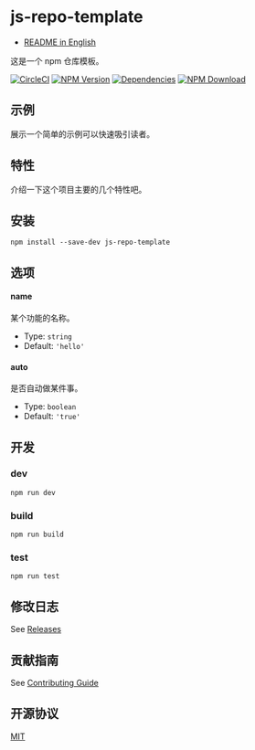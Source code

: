 # js-repo-template

- [README in English](README.md)

这是一个 npm 仓库模板。

[![CircleCI][circleci-img]][circleci-url]
[![NPM Version][npm-img]][npm-url]
[![Dependencies][david-img]][david-url]
[![NPM Download][download-img]][download-url]

[circleci-img]: https://img.shields.io/circleci/project/github/necfe/js-repo-template.svg?style=flat-square
[circleci-url]: https://circleci.com/gh/necfe/js-repo-template
[npm-img]: http://img.shields.io/npm/v/js-repo-template.svg?style=flat-square
[npm-url]: http://npmjs.org/package/js-repo-template
[david-img]: http://img.shields.io/david/necfe/js-repo-template.svg?style=flat-square
[david-url]: https://david-dm.org/necfe/js-repo-template
[download-img]: https://img.shields.io/npm/dm/js-repo-template.svg?style=flat-square
[download-url]: https://npmjs.org/package/js-repo-template

## 示例

展示一个简单的示例可以快速吸引读者。

## 特性

介绍一下这个项目主要的几个特性吧。

## 安装

``` shell
npm install --save-dev js-repo-template
```

## 选项

#### name

某个功能的名称。

- Type: `string`
- Default: `'hello'`

#### auto

是否自动做某件事。

- Type: `boolean`
- Default: `'true'`

## 开发

### dev

``` shell
npm run dev
```

### build

``` shell
npm run build
```

### test

``` shell
npm run test
```

## 修改日志

See [Releases](https://github.com/necfe/js-repo-template/releases)

## 贡献指南

See [Contributing Guide](https://github.com/vusion/DOCUMENTATION/issues/8)

## 开源协议

[MIT](LICENSE)
